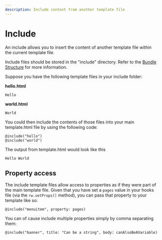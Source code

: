 ```yaml
---
description: Include content from another template file
---
```


# Include

An include allows you to insert the content of another template file within the current template file.

Include files should be stored in the "include" directory. Refer to the [Bundle Structure](../structure.md) for more information.

Suppose you have the following template files in your include folder:

**hello.html**

```
Hello
```

**world.html**

```
World
```

You could then include the contents of those files into your main template.html file by using the following code:

```
@include("hello")
@include("world")
```

The output from template.html would look like this

```
Hello World
```

## Property access

The include template files allow access to properties as if they were part of the main template file. Given that you have set a `pages` value in your hooks file (via the `rw.setProps()` method), you can pass that property to your template like so:

```
@include("menuitem", property: pages)
```

You can of cause include multiple properties simply by comma separating them:

```
@include("banner", title: "Can be a string", body: canAlsoBeAVariable)
```
